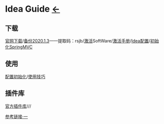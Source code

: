 # Idea Guide  [←](index.md)

## 下载

[官网下载](https://www.jetbrains.com/idea/download/#section=windows)/[备份2020.1.3](https://pan.baidu.com/s/1dWSHU0M9zc5FqqC6Ak2OFQ)——提取码：rsjb/[激活](http://rensi.ys168.com/)SoftWare/[激活手册](http://mp.weixin.qq.com/s?__biz=MzA5NTk5OTEzNg==&mid=100000133&idx=1&sn=2b4bda6100f41059cda8d626e9b1e158&chksm=10b7844a27c00d5c61d4fb08dec9955e853623544c93fd65eec00c36585948fae2f56c7d6cb8#rd)/[Idea配置](https://blog.csdn.net/qq_32588349/article/details/51461182)/[初始化SpringMVC](https://github.com/guobinhit/intellij-idea-tutorial/blob/master/articles/basic-course/run-maven-springmvc.md)

## 使用

[配置初始化](https://www.jianshu.com/p/9c65b7613c30)/[使用技巧](http://mp.weixin.qq.com/s?__biz=MzA5NTk5OTEzNg==&mid=100000135&idx=1&sn=c8d54637326ecb00410c9c569137c1de&chksm=10b7844827c00d5eeca8fb16a433ce23263a21144e233d0a25c4b06cb2158593104dc09007a7#rd)

## 插件库

[官方插件库](https://plugins.jetbrains.com/idea)/[]()/[]()/[]()

[参考链接·一](http://idea.studycoder.com/)
